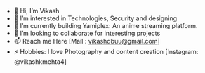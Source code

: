 - 👋 Hi, I’m Vikash
- 👀 I’m interested in Technologies, Security and designing
- 🌱 I’m currently building Yamiplex: An anime streaming platform.
- 💞️ I’m looking to collaborate for interesting projects 
- 📫 Reach me Here [Mail : vikashdbuu@gmail.com]
- ⚡ Hobbies: I love Photography and content creation [Instagram: @vikashkmehta4]

<!---
vikashkmehta/vikashkmehta is a ✨ special ✨ repository because its `README.md` (this file) appears on your GitHub profile.
You can click the Preview link to take a look at your changes.
--->
